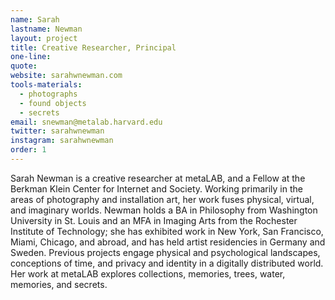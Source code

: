 ```yaml
---
name: Sarah
lastname: Newman
layout: project
title: Creative Researcher, Principal
one-line: 
quote: 
website: sarahwnewman.com
tools-materials:
  - photographs
  - found objects
  - secrets
email: snewman@metalab.harvard.edu
twitter: sarahwnewman
instagram: sarahwnewman
order: 1
---
```

Sarah Newman is a creative researcher at metaLAB, and a Fellow at the Berkman Klein Center for Internet and Society. Working primarily in the areas of photography and installation art, her work fuses physical, virtual, and imaginary worlds. Newman holds a BA in Philosophy from Washington University in St. Louis and an MFA in Imaging Arts from the Rochester Institute of Technology; she has exhibited work in New York, San Francisco, Miami, Chicago, and abroad, and has held artist residencies in Germany and Sweden. Previous projects engage physical and psychological landscapes, conceptions of time, and privacy and identity in a digitally distributed world. Her work at metaLAB explores collections, memories, trees, water, memories, and secrets.